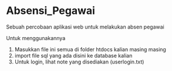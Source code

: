 # Absensi_Pegawai
Sebuah percobaan aplikasi web untuk melakukan absen pegawai

Untuk menggunakannya
1. Masukkan file ini semua di folder htdocs kalian masing masing
2. import file sql yang ada disini ke database kalian
3. Untuk login, lihat note yang disediakan (userlogin.txt)

